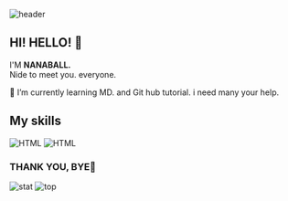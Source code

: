 ![header](https://capsule-render.vercel.app/api?type=shark&color=auto&height=300&section=header&text=I%20AM..&fontSize=50)

## HI! HELLO! 👋
I'M <b>NANABALL.</b><br/>
Nide to meet you. everyone. 

🌱 I’m currently learning MD. and Git hub tutorial.
i need many your help. 


## My skills

![HTML](https://img.shields.io/badge/HTML-E34F26)
![HTML](https://img.shields.io/badge/CSS-1572B6)



### THANK YOU, BYE🤗

<!-- ### Hi there 👋 -->


![stat](https://github-readme-stats.vercel.app/api?username=nanaball&hide_title=true&show_icons=[%E2%80%A6])
![top](https://github-readme-stats.vercel.app/api/top-langs/?username=nanaball)

<!--
**nanaball/nanaball** is a ✨ _special_ ✨ repository because its `README.md` (this file) appears on your GitHub profile.

Here are some ideas to get you started:

- 🔭 I’m currently working on ...
- 🌱 I’m currently learning ...
- 👯 I’m looking to collaborate on ...
- 🤔 I’m looking for help with ...
- 💬 Ask me about ...
- 📫 How to reach me: ...
- 😄 Pronouns: ...
- ⚡ Fun fact: ...
-->
